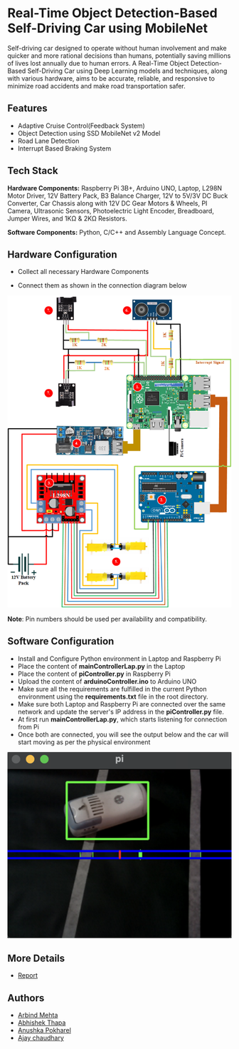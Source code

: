 
# Real-Time Object Detection-Based Self-Driving Car using MobileNet

Self-driving car designed to operate without human involvement and make quicker and more rational decisions than humans, potentially saving millions of lives lost annually due to human errors. A Real-Time Object Detection-Based Self-Driving Car using Deep Learning models and techniques, along with various hardware, aims to be accurate, reliable, and responsive to minimize road accidents and make road transportation safer.


## Features

- Adaptive Cruise Control(Feedback System)
- Object Detection using SSD MobileNet v2 Model
- Road Lane Detection
- Interrupt Based Braking System

## Tech Stack

**Hardware Components:** Raspberry Pi 3B+, Arduino UNO, Laptop, L298N Motor Driver, 12V Battery Pack, B3 Balance Charger, 12V to 5V/3V DC Buck Converter, Car Chassis along with 12V DC Gear Motors & Wheels, PI Camera, Ultrasonic Sensors, Photoelectric Light Encoder, Breadboard, Jumper Wires, and 1KΩ & 2KΩ Resistors.

**Software Components:** Python, C/C++ and Assembly Language Concept.

## Hardware Configuration

- Collect all necessary Hardware Components

- Connect them as shown in the connection diagram below

![Connection Diagram](https://raw.githubusercontent.com/Arbind15/ReadmeStuffs/main/connn.png)

**Note**: Pin numbers should be used per availability and compatibility.

## Software Configuration

- Install and Configure Python environment in Laptop and Raspberry Pi
- Place the content of **mainControllerLap.py** in the Laptop
- Place the content of **piController.py** in Raspberry Pi
- Upload the content of **arduinoController.ino** to Arduino UNO
- Make sure all the requirements are fulfilled in the current Python environment using the **requirements.txt** file in the root directory.
- Make sure both Laptop and Raspberry Pi are connected over the same network and update the server's IP address in the **piController.py** file.
- At first run **mainControllerLap.py**, which starts listening for connection from Pi
- Once both are connected, you will see the output below and the car will start moving as per the physical environment

![Output](https://raw.githubusercontent.com/Arbind15/ReadmeStuffs/main/out.png)

## More Details
- [Report](#)

## Authors

- [Arbind Mehta](https://github.com/Arbind15)
- [Abhishek Thapa](https://github.com/Abhishek004-thapa)
- [Anushka Pokharel](https://github.com/Anushka-pokharel)
- [Ajay chaudhary](https://github.com/Azay961)
